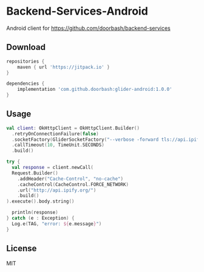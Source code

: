 # Backend-Services-Android

Android client for https://github.com/doorbash/backend-services

## Download

```groovy
repositories {
    maven { url 'https://jitpack.io' }
}

dependencies {
    implementation 'com.github.doorbash:glider-android:1.0.0'
}
```

## Usage
```kotlin
val client: OkHttpClient = OkHttpClient.Builder()
  .retryOnConnectionFailure(false)
  .socketFactory(GliderSocketFactory("--verbose -forward tls://api.ipify.org/"))
  .callTimeout(10, TimeUnit.SECONDS)
  .build()

try {
  val response = client.newCall(
  Request.Builder()
    .addHeader("Cache-Control", "no-cache")
    .cacheControl(CacheControl.FORCE_NETWORK)
    .url("http://api.ipify.org/")
    .build()
).execute().body.string()

  println(response)
} catch (e : Exception) { 
  Log.e(TAG, "error: ${e.message}")
}
```

## License
MIT